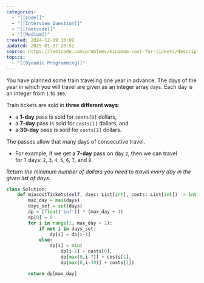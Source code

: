 ```yaml
---
categories:
  - "[[Code]]"
  - "[[Interview Question]]"
  - "[[leetcode]]"
  - "[[Medium]]"
created: 2024-12-19 16:02
updated: 2025-01-17 20:52
source: https://leetcode.com/problems/minimum-cost-for-tickets/description/
topics:
  - "[[Dynamic Programming]]"
---
```

You have planned some train traveling one year in advance. The days of the year in which you will travel are given as an integer array `days`. Each day is an integer from `1` to `365`.

Train tickets are sold in **three different ways**:

- a **1-day** pass is sold for `costs[0]` dollars,
- a **7-day** pass is sold for `costs[1]` dollars, and
- a **30-day** pass is sold for `costs[2]` dollars.

The passes allow that many days of consecutive travel.

- For example, if we get a **7-day** pass on day `2`, then we can travel for `7` days: `2`, `3`, `4`, `5`, `6`, `7`, and `8`.

Return _the minimum number of dollars you need to travel every day in the given list of days_.
```python
class Solution:
    def mincostTickets(self, days: List[int], costs: List[int]) -> int:
        max_day = max(days)
        days_set = set(days)
        dp = [float('inf')] * (max_day + 1)
        dp[0] = 0
        for i in range(1, max_day + 1):
            if not i in days_set:
                dp[i] = dp[i-1]
            else:
                dp[i] = min(
                    dp[i-1] + costs[0], 
                    dp[max(0,i-7)] + costs[1],
                    dp[max(0,i-30)] + costs[2])

        return dp[max_day]
``` 